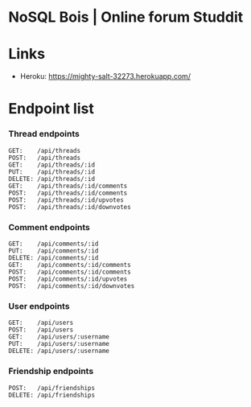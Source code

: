 # NoSQL Bois | Online forum Studdit

# Links
 - Heroku: https://mighty-salt-32273.herokuapp.com/

# Endpoint list
 
### Thread endpoints
    GET:    /api/threads
    POST:   /api/threads
    GET:    /api/threads/:id
    PUT:    /api/threads/:id
    DELETE: /api/threads/:id
    GET:    /api/threads/:id/comments
    POST:   /api/threads/:id/comments
    POST:   /api/threads/:id/upvotes
    POST:   /api/threads/:id/downvotes

### Comment endpoints
    GET:    /api/comments/:id
    PUT:    /api/comments/:id
    DELETE: /api/comments/:id
    GET:    /api/comments/:id/comments
    POST:   /api/comments/:id/comments
    POST:   /api/comments/:id/upvotes
    POST:   /api/comments/:id/downvotes

### User endpoints
    GET:    /api/users
    POST:   /api/users
    GET:    /api/users/:username
    PUT:    /api/users/:username
    DELETE: /api/users/:username

### Friendship endpoints
    POST:   /api/friendships
    DELETE: /api/friendships
